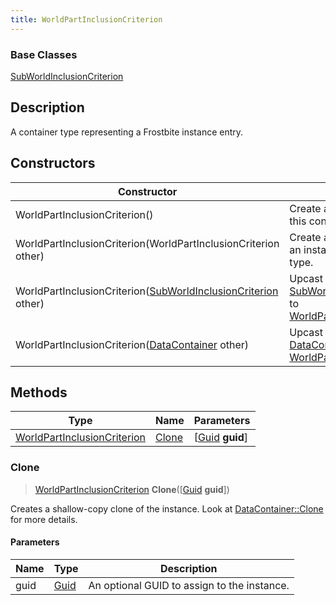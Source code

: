 ```yaml
---
title: WorldPartInclusionCriterion
---
```

### Base Classes

[SubWorldInclusionCriterion](SubWorldInclusionCriterion)

## Description

A container type representing a Frostbite instance entry.

## Constructors

| Constructor                                                                                 | Description                                                                                                                                        |
| ------------------------------------------------------------------------------------------- | -------------------------------------------------------------------------------------------------------------------------------------------------- |
| WorldPartInclusionCriterion()                                                               | Create a new instance of this container type.                                                                                                      |
| WorldPartInclusionCriterion(WorldPartInclusionCriterion other)                              | Create a reference copy of an instance of the same type.                                                                                           |
| WorldPartInclusionCriterion([SubWorldInclusionCriterion](SubWorldInclusionCriterion) other) | Upcast an instance of type [SubWorldInclusionCriterion](SubWorldInclusionCriterion) to [WorldPartInclusionCriterion](WorldPartInclusionCriterion). |
| WorldPartInclusionCriterion([DataContainer](/vext/ref/shared/class/datacontainer) other)      | Upcast an instance of type [DataContainer](/vext/ref/shared/class/datacontainer) to [WorldPartInclusionCriterion](WorldPartInclusionCriterion).      |

## Methods

| Type                                                       | Name            | Parameters                                     |
| ---------------------------------------------------------- | --------------- | ---------------------------------------------- |
| [WorldPartInclusionCriterion](WorldPartInclusionCriterion) | [Clone](#clone) | \[[Guid](/vext/ref/shared/class/guid) **guid**\] |

### Clone

> [WorldPartInclusionCriterion](WorldPartInclusionCriterion) **Clone**(\[[Guid](/vext/ref/shared/class/guid) **guid**\])

Creates a shallow-copy clone of the instance. Look at [DataContainer::Clone](/vext/ref/shared/class/datacontainer#clone) for more details.

#### Parameters

| Name | Type         | Description                                 |
| ---- | ------------ | ------------------------------------------- |
| guid | [Guid](Guid) | An optional GUID to assign to the instance. |
